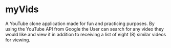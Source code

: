 # myVids
A YouTube clone application made for fun and practicing purposes. By using the YouTube API from Google the User can search for any video they would like and view it in addition to receiving a list of eight (8) similar videos for viewing.
